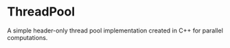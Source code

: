 # ThreadPool
A simple header-only thread pool implementation created in C++ for parallel computations.
